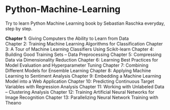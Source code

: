 # Python-Machine-Learning

Try to learn Python Machine Learning book by Sebastian Raschka everyday, step by step.

**Chapter 1**: Giving Computers the Ability to Learn from Data<br>
Chapter 2: Training Machine Learning Algorithms for Classification
Chapter 3: A Tour of Machine Learning Classifiers Using Scikit-learn
Chapter 4: Building Good Training Sets – Data Preprocessing
Chapter 5: Compressing Data via Dimensionality Reduction
Chapter 6: Learning Best Practices for Model Evaluation and Hyperparameter Tuning
Chapter 7: Combining Different Models for Ensemble Learning
Chapter 8: Applying Machine Learning to Sentiment Analysis
Chapter 9: Embedding a Machine Learning Model into a Web Application
Chapter 10: Predicting Continuous Target Variables with Regression Analysis
Chapter 11: Working with Unlabeled Data – Clustering Analysis
Chapter 12: Training Artificial Neural Networks for Image Recognition
Chapter 13: Parallelizing Neural Network Training with Theano
